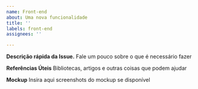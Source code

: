 ```yaml
---
name: Front-end
about: Uma nova funcionalidade
title: ''
labels: front-end
assignees: ''

---
```


**Descrição rápida da Issue.**
Fale um pouco sobre o que é necessário fazer

**Referências Úteis**
Bibliotecas, artigos e outras coisas que podem ajudar

**Mockup**
Insira aqui screenshots do mockup se disponível
